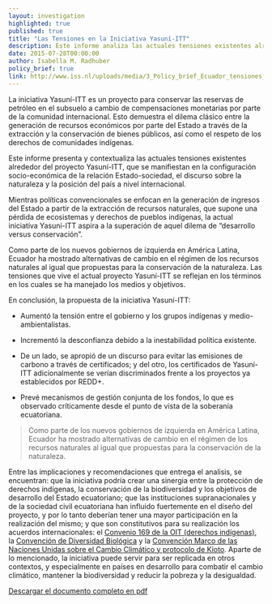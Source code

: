 ```yaml
---
layout: investigation
highlighted: true
published: true
title: "Las Tensiones en la Iniciativa Yasuní-ITT"
description: Este informe analiza las actuales tensiones existentes alrededor del proyecto Yasuní-ITT (la propuesta de relación sociedad-naturaleza del gobierno ecuatoriano).
date: 2015-07-28T00:00:00
author: Isabella M. Radhuber
policy_brief: true
link: http://www.iss.nl/uploads/media/3_Policy_brief_Ecuador_tensiones_en_la_Iniciativa_Yasuni_ITT_09.pdf
---
```


La iniciativa Yasuní-ITT es un proyecto para conservar las reservas de petróleo en el subsuelo a cambio de compensaciones monetarias por parte de la comunidad internacional. Esto demuestra el dilema clásico entre la generación de recursos económicos por parte del Estado a través de la extracción y la conservación de bienes públicos, así como el respeto de los derechos de comunidades indígenas.

Este informe presenta y contextualiza las actuales tensiones existentes alrededor del proyecto Yasuní-ITT, que se manifiestan en la configuración socio-económica de la relación Estado-sociedad, el discurso sobre la naturaleza y la posición del país a nivel internacional.

Mientras políticas convencionales se enfocan en la generación de ingresos del Estado a partir de la extracción de recursos naturales, que supone una pérdida de ecosistemas y derechos de pueblos indígenas, la actual iniciativa Yasuní-ITT aspira a la superación de aquel dilema de “desarrollo versus
conservación”.

Como parte de los nuevos gobiernos de izquierda en América Latina, Ecuador ha mostrado alternativas de cambio en el régimen de los recursos naturales al igual que propuestas para la conservación de la naturaleza. Las tensiones que vive el actual proyecto Yasuní-ITT se reflejan en los términos en los cuales se ha manejado los medios y objetivos.

En conclusión, la propuesta de la iniciativa Yasuní-ITT:

* Aumentó la tensión entre el gobierno y los grupos indígenas y medio-ambientalistas.

* Incrementó la desconfianza debido a la inestabilidad política existente.

* De un lado, se apropió de un discurso para evitar las emisiones de carbono a través de certificados; y del otro, los certificados de Yasuní-ITT adicionalmente se verían discriminados frente a los proyectos ya establecidos por REDD+.

* Prevé mecanismos de gestión conjunta de los fondos, lo que es observado críticamente desde el punto de vista de la soberanía ecuatoriana.


<blockquote>
  Como parte de los nuevos gobiernos de izquierda en América Latina, Ecuador ha mostrado alternativas de cambio en el régimen de los recursos naturales al igual que propuestas para la conservación de la naturaleza.
</blockquote>

Entre las implicaciones y recomendaciones que entrega el analisis, se encuentran: que la iniciativa podría crear una sinergia entre la protección de derechos indígenas, la conservación de la biodiversidad y los objetivos de desarrollo del Estado ecuatoriano; que las instituciones supranacionales y de la sociedad civil ecuatoriana han influido fuertemente en el diseño del proyecto, y por lo tanto deberían tener una mayor participación en la realización del mismo; y que son constitutivos para su realización los acuerdos internacionales: el <a href="http://www.ilo.org/indigenous/Conventions/no169/lang--es/index.htm">Convenio 169 de la OIT (derechos indígenas)</a>, la <a href="http://www.un.org/es/events/biodiversityday/convention.shtml">Convención de Diversidad Biológica</a> y la <a href="http://unfccc.int/portal_espanol/informacion_basica/la_convencion/items/6196.php">Convención Marco de las Naciones Unidas sobre el Cambio Climático y protocolo de Kioto</a>. Aparte de lo mencionado, la iniciativa puede servir para ser replicada en otros contextos, y especialmente en países en desarrollo para combatir el cambio climático, mantener la biodiversidad y reducir la pobreza y la desigualdad.

<a href="http://www.iss.nl/uploads/media/3_Policy_brief_Ecuador_tensiones_en_la_Iniciativa_Yasuni_ITT_09.pdf">Descargar el documento completo en pdf</a>

